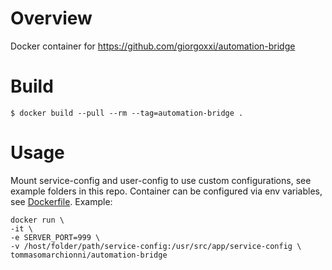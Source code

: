 # Overview
Docker container for https://github.com/giorgoxxi/automation-bridge

# Build
```
$ docker build --pull --rm --tag=automation-bridge .
```

# Usage
Mount service-config and user-config to use custom configurations, see example folders in this repo.
Container can be configured via env variables, see [Dockerfile](Dockerfile). Example: 
```
docker run \
-it \
-e SERVER_PORT=999 \
-v /host/folder/path/service-config:/usr/src/app/service-config \
tommasomarchionni/automation-bridge
```